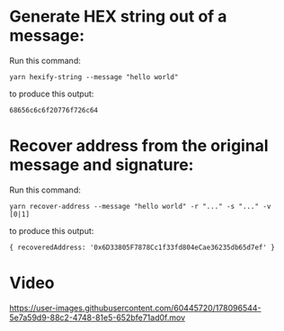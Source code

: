# Generate HEX string out of a message:

Run this command:
```
yarn hexify-string --message "hello world"
```

to produce this output:
```
68656c6c6f20776f726c64
```

# Recover address from the original message and signature:

Run this command:
```
yarn recover-address --message "hello world" -r "..." -s "..." -v [0|1]
```

to produce this output:
```
{ recoveredAddress: '0x6D33805F7878Cc1f33fd804eCae36235db65d7ef' }
```

# Video

https://user-images.githubusercontent.com/60445720/178096544-5e7a59d9-88c2-4748-81e5-652bfe71ad0f.mov

